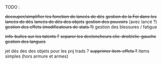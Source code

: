 TODO :

~~decouper/simplifier les fonction de lancés de dés~~
~~gestion de la Foi dans les lancés de dés~~
~~lancés de dés des objets~~
~~gestion des pouvoirs~~ (avec lancé ?)
~~gestion des effets (modificateurs de stats ?)~~
gestion des blessures / fatigue

~~info-bulles sur les talents ?~~
~~separer les declencheurs clic-droit/clic-gauche~~
~~gestion des langues~~

jet dés des des objets pour les pnj
trads ?
~~supprimer item-effets ?~~
items simples (hors armure et armes)

